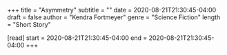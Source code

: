 +++
title = "Asymmetry"
subtitle = ""
date = 2020-08-21T21:30:45-04:00
draft = false
author = "Kendra Fortmeyer"
genre = "Science Fiction"
length = "Short Story"

[read]
  start = 2020-08-21T21:30:45-04:00
  end = 2020-08-21T21:30:45-04:00
+++
